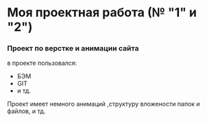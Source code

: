 # Моя проектная работа (№ "1" и "2")
### Проект по верстке и анимации сайта 
в проекте пользовался:
* БЭМ
* GIT
*  и тд.

Проект имеет немного анимаций ,структуру вложености папок и файлов, и тд.
